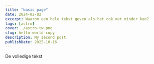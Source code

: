 ```yaml
---
title: "basic page"
date: 2024-02-02
excerpt: Waarom een hele tekst geven als het ook met minder kan?
tags: [astro]
cover: ./astro-tw.png
slug: hello-world-copy
description: My second post
publishDate: 2025-10-16
---
```

 
De volledige tekst